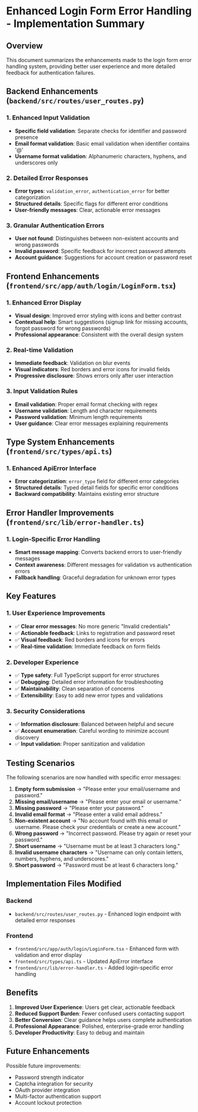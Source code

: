 # Enhanced Login Form Error Handling - Implementation Summary

## Overview
This document summarizes the enhancements made to the login form error handling system, providing better user experience and more detailed feedback for authentication failures.

## Backend Enhancements (`backend/src/routes/user_routes.py`)

### 1. Enhanced Input Validation
- **Specific field validation**: Separate checks for identifier and password presence
- **Email format validation**: Basic email validation when identifier contains '@'
- **Username format validation**: Alphanumeric characters, hyphens, and underscores only

### 2. Detailed Error Responses
- **Error types**: `validation_error`, `authentication_error` for better categorization
- **Structured details**: Specific flags for different error conditions
- **User-friendly messages**: Clear, actionable error messages

### 3. Granular Authentication Errors
- **User not found**: Distinguishes between non-existent accounts and wrong passwords
- **Invalid password**: Specific feedback for incorrect password attempts
- **Account guidance**: Suggestions for account creation or password reset

## Frontend Enhancements (`frontend/src/app/auth/login/LoginForm.tsx`)

### 1. Enhanced Error Display
- **Visual design**: Improved error styling with icons and better contrast
- **Contextual help**: Smart suggestions (signup link for missing accounts, forgot password for wrong passwords)
- **Professional appearance**: Consistent with the overall design system

### 2. Real-time Validation
- **Immediate feedback**: Validation on blur events
- **Visual indicators**: Red borders and error icons for invalid fields
- **Progressive disclosure**: Shows errors only after user interaction

### 3. Input Validation Rules
- **Email validation**: Proper email format checking with regex
- **Username validation**: Length and character requirements
- **Password validation**: Minimum length requirements
- **User guidance**: Clear error messages explaining requirements

## Type System Enhancements (`frontend/src/types/api.ts`)

### 1. Enhanced ApiError Interface
- **Error categorization**: `error_type` field for different error categories
- **Structured details**: Typed detail fields for specific error conditions
- **Backward compatibility**: Maintains existing error structure

## Error Handler Improvements (`frontend/src/lib/error-handler.ts`)

### 1. Login-Specific Error Handling
- **Smart message mapping**: Converts backend errors to user-friendly messages
- **Context awareness**: Different messages for validation vs authentication errors
- **Fallback handling**: Graceful degradation for unknown error types

## Key Features

### 1. User Experience Improvements
- ✅ **Clear error messages**: No more generic "Invalid credentials"
- ✅ **Actionable feedback**: Links to registration and password reset
- ✅ **Visual feedback**: Red borders and icons for errors
- ✅ **Real-time validation**: Immediate feedback on form fields

### 2. Developer Experience
- ✅ **Type safety**: Full TypeScript support for error structures
- ✅ **Debugging**: Detailed error information for troubleshooting
- ✅ **Maintainability**: Clean separation of concerns
- ✅ **Extensibility**: Easy to add new error types and validations

### 3. Security Considerations
- ✅ **Information disclosure**: Balanced between helpful and secure
- ✅ **Account enumeration**: Careful wording to minimize account discovery
- ✅ **Input validation**: Proper sanitization and validation

## Testing Scenarios

The following scenarios are now handled with specific error messages:

1. **Empty form submission** → "Please enter your email/username and password."
2. **Missing email/username** → "Please enter your email or username."
3. **Missing password** → "Please enter your password."
4. **Invalid email format** → "Please enter a valid email address."
5. **Non-existent account** → "No account found with this email or username. Please check your credentials or create a new account."
6. **Wrong password** → "Incorrect password. Please try again or reset your password."
7. **Short username** → "Username must be at least 3 characters long."
8. **Invalid username characters** → "Username can only contain letters, numbers, hyphens, and underscores."
9. **Short password** → "Password must be at least 6 characters long."

## Implementation Files Modified

### Backend
- `backend/src/routes/user_routes.py` - Enhanced login endpoint with detailed error responses

### Frontend
- `frontend/src/app/auth/login/LoginForm.tsx` - Enhanced form with validation and error display
- `frontend/src/types/api.ts` - Updated ApiError interface
- `frontend/src/lib/error-handler.ts` - Added login-specific error handling

## Benefits

1. **Improved User Experience**: Users get clear, actionable feedback
2. **Reduced Support Burden**: Fewer confused users contacting support
3. **Better Conversion**: Clear guidance helps users complete authentication
4. **Professional Appearance**: Polished, enterprise-grade error handling
5. **Developer Productivity**: Easy to debug and maintain

## Future Enhancements

Possible future improvements:
- Password strength indicator
- Captcha integration for security
- OAuth provider integration
- Multi-factor authentication support
- Account lockout protection